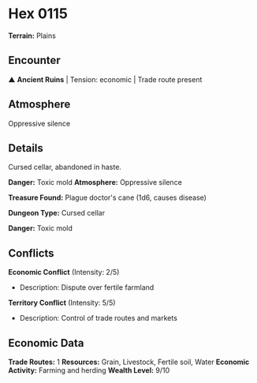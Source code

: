 # Hex 0115

**Terrain:** Plains

## Encounter
▲ **Ancient Ruins** | Tension: economic | Trade route present

## Atmosphere
Oppressive silence

## Details
Cursed cellar, abandoned in haste.

**Danger:** Toxic mold
**Atmosphere:** Oppressive silence

**Treasure Found:** Plague doctor's cane (1d6, causes disease)


**Dungeon Type:** Cursed cellar

**Danger:** Toxic mold

## Conflicts
**Economic Conflict** (Intensity: 2/5)
- Description: Dispute over fertile farmland

**Territory Conflict** (Intensity: 5/5)
- Description: Control of trade routes and markets

## Economic Data
**Trade Routes:** 1
**Resources:** Grain, Livestock, Fertile soil, Water
**Economic Activity:** Farming and herding
**Wealth Level:** 9/10
